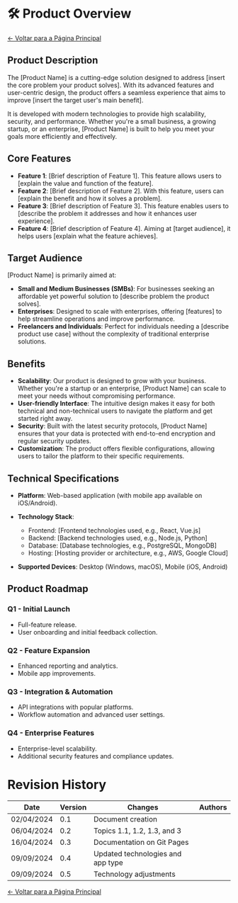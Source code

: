 # 🛠 Product Overview

[← Voltar para a Página Principal](../../index.md)

## Product Description

The [Product Name] is a cutting-edge solution designed to address [insert the core problem your product solves]. With its advanced features and user-centric design, the product offers a seamless experience that aims to improve [insert the target user's main benefit].

It is developed with modern technologies to provide high scalability, security, and performance. Whether you're a small business, a growing startup, or an enterprise, [Product Name] is built to help you meet your goals more efficiently and effectively.

## Core Features

- **Feature 1**: [Brief description of Feature 1]. This feature allows users to [explain the value and function of the feature].
- **Feature 2**: [Brief description of Feature 2]. With this feature, users can [explain the benefit and how it solves a problem].
- **Feature 3**: [Brief description of Feature 3]. This feature enables users to [describe the problem it addresses and how it enhances user experience].
- **Feature 4**: [Brief description of Feature 4]. Aiming at [target audience], it helps users [explain what the feature achieves].

## Target Audience

[Product Name] is primarily aimed at:

- **Small and Medium Businesses (SMBs)**: For businesses seeking an affordable yet powerful solution to [describe problem the product solves].
- **Enterprises**: Designed to scale with enterprises, offering [features] to help streamline operations and improve performance.
- **Freelancers and Individuals**: Perfect for individuals needing a [describe product use case] without the complexity of traditional enterprise solutions.

## Benefits

- **Scalability**: Our product is designed to grow with your business. Whether you're a startup or an enterprise, [Product Name] can scale to meet your needs without compromising performance.
- **User-friendly Interface**: The intuitive design makes it easy for both technical and non-technical users to navigate the platform and get started right away.
- **Security**: Built with the latest security protocols, [Product Name] ensures that your data is protected with end-to-end encryption and regular security updates.
- **Customization**: The product offers flexible configurations, allowing users to tailor the platform to their specific requirements.

## Technical Specifications

- **Platform**: Web-based application (with mobile app available on iOS/Android).
- **Technology Stack**:

  - Frontend: [Frontend technologies used, e.g., React, Vue.js]
  - Backend: [Backend technologies used, e.g., Node.js, Python]
  - Database: [Database technologies, e.g., PostgreSQL, MongoDB]
  - Hosting: [Hosting provider or architecture, e.g., AWS, Google Cloud]
- **Supported Devices**: Desktop (Windows, macOS), Mobile (iOS, Android)

## Product Roadmap

### **Q1 - Initial Launch**

- Full-feature release.
- User onboarding and initial feedback collection.

### **Q2 - Feature Expansion**

- Enhanced reporting and analytics.
- Mobile app improvements.

### **Q3 - Integration & Automation**

- API integrations with popular platforms.
- Workflow automation and advanced user settings.

### **Q4 - Enterprise Features**

- Enterprise-level scalability.
- Additional security features and compliance updates.



# Revision History

| Date       | Version | Changes                           | Authors |
| ---------- | ------- | --------------------------------- | ------- |
| 02/04/2024 | 0.1     | Document creation                 |         |
| 06/04/2024 | 0.2     | Topics 1.1, 1.2, 1.3, and 3       |         |
| 16/04/2024 | 0.3     | Documentation on Git Pages        |         |
| 09/09/2024 | 0.4     | Updated technologies and app type |         |
| 09/09/2024 | 0.5     | Technology adjustments            |         |

[← Voltar para a Página Principal](../../index.md)
